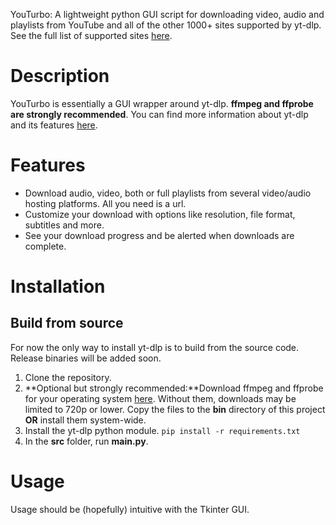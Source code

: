 YouTurbo: A lightweight python GUI script for downloading video, audio and playlists from
YouTube and all of the other 1000+ sites supported by yt-dlp. See the full list of supported sites [here](https://github.com/yt-dlp/yt-dlp/blob/master/supportedsites.md).

# Description
YouTurbo is essentially a GUI wrapper around yt-dlp. **ffmpeg and ffprobe are strongly recommended**.
You can find more information about yt-dlp and its features [here](https://github.com/yt-dlp/yt-dlp).

# Features
- Download audio, video, both or full playlists from several video/audio hosting platforms. All you
  need is a url.
- Customize your download with options like resolution, file format, subtitles and more.
- See your download progress and be alerted when downloads are complete.

# Installation

##  Build from source
For now the only way to install yt-dlp is to build from the source code. Release binaries will be added soon.

1. Clone the repository.
2. **Optional but strongly recommended:**Download ffmpeg and ffprobe for your operating system 
  [here](https://www.ffmpeg.org/). Without them, downloads may be limited to 720p or lower. Copy the files to the **bin** directory of this project **OR** install them system-wide.
3. Install the yt-dlp python module. `pip install -r requirements.txt`
4. In the **src** folder, run **main.py**.

# Usage
Usage should be (hopefully) intuitive with the Tkinter GUI.


